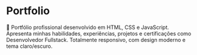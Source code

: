 # Portfolio
💼 Portfólio profissional desenvolvido em HTML, CSS e JavaScript. Apresenta minhas habilidades, experiências, projetos e certificações como Desenvolvedor Fullstack. Totalmente responsivo, com design moderno e tema claro/escuro.
